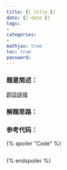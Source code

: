 ```yaml
---
title: {{ title }}
date: {{ date }}
tags:
-
categories:
-
mathjax: true
toc: true
password:
---
```


### 题意简述：



[题目链接]() <!--more-->

### 解题思路：



### 参考代码：

{% spoiler "Code" %}
```cpp

```
{% endspoiler %}
